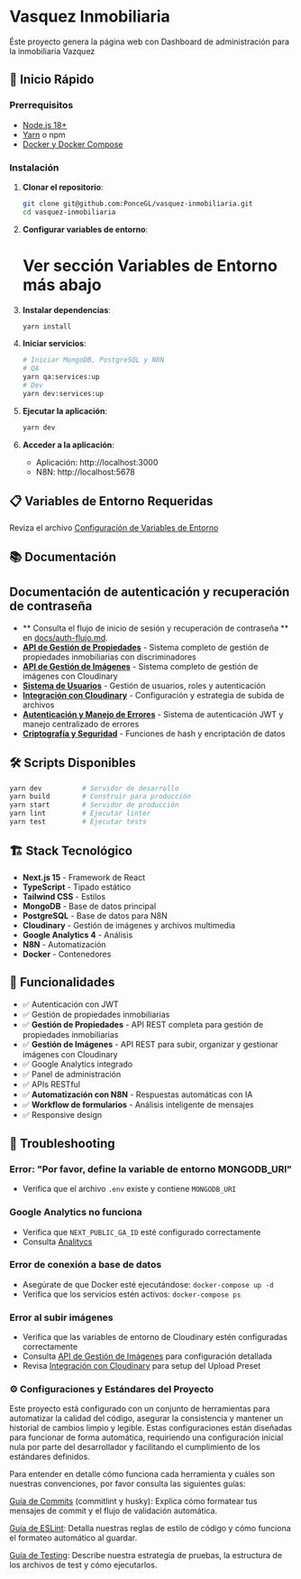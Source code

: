 # Vasquez Inmobiliaria

Éste proyecto genera la página web con Dashboard de administración para la inmobiliaria Vazquez

## 🚀 Inicio Rápido

### Prerrequisitos

- [Node.js 18+](https://nodejs.org/es/)
- [Yarn](https://classic.yarnpkg.com/lang/en/docs/install/#mac-stable) o npm
- [Docker y Docker Compose](https://www.docker.com/)

### Instalación

1. **Clonar el repositorio**:

   ```bash
   git clone git@github.com:PonceGL/vasquez-inmobiliaria.git
   cd vasquez-inmobiliaria
   ```

2. **Configurar variables de entorno**:

   # Ver sección **Variables de Entorno** más abajo

3. **Instalar dependencias**:

   ```bash
   yarn install
   ```

4. **Iniciar servicios**:

   ```bash
   # Iniciar MongoDB, PostgreSQL y N8N
   # QA 
   yarn qa:services:up
   # Dev
   yarn dev:services:up
   ```

5. **Ejecutar la aplicación**:

   ```bash
   yarn dev
   ```

6. **Acceder a la aplicación**:
   - Aplicación: http://localhost:3000
   - N8N: http://localhost:5678

## 📋 Variables de Entorno Requeridas

Reviza el archivo [Configuración de Variables de Entorno](/docs/git-crypt.md)

## 📚 Documentación

## Documentación de autenticación y recuperación de contraseña

- ** Consulta el flujo de inicio de sesión y recuperación de contraseña ** en [docs/auth-flujo.md](docs/auth-flujo.md).
- **[API de Gestión de Propiedades](/docs/api-flows/property-api.md)** - Sistema completo de gestión de propiedades inmobiliarias con discriminadores
- **[API de Gestión de Imágenes](/docs/api-flows/api-images.md)** - Sistema completo de gestión de imágenes con Cloudinary
- **[Sistema de Usuarios](/docs/api-flows/api-users.md)** - Gestión de usuarios, roles y autenticación
- **[Integración con Cloudinary](/docs/api-flows/cloudinary.md)** - Configuración y estrategia de subida de archivos
- **[Autenticación y Manejo de Errores](/docs/api-flows/api-images.md)** - Sistema de autenticación JWT y manejo centralizado de errores
- **[Criptografía y Seguridad](/docs/api-flows/encryption.md)** - Funciones de hash y encriptación de datos

## 🛠️ Scripts Disponibles

```bash
yarn dev          # Servidor de desarrollo
yarn build        # Construir para producción
yarn start        # Servidor de producción
yarn lint         # Ejecutar linter
yarn test         # Ejecutar tests
```

## 🏗️ Stack Tecnológico

- **Next.js 15** - Framework de React
- **TypeScript** - Tipado estático
- **Tailwind CSS** - Estilos
- **MongoDB** - Base de datos principal
- **PostgreSQL** - Base de datos para N8N
- **Cloudinary** - Gestión de imágenes y archivos multimedia
- **Google Analytics 4** - Análisis
- **N8N** - Automatización
- **Docker** - Contenedores

## 🔧 Funcionalidades

- ✅ Autenticación con JWT
- ✅ Gestión de propiedades inmobiliarias
- ✅ **Gestión de Propiedades** - API REST completa para gestión de propiedades inmobiliarias
- ✅ **Gestión de Imágenes** - API REST para subir, organizar y gestionar imágenes con Cloudinary
- ✅ Google Analytics integrado
- ✅ Panel de administración
- ✅ APIs RESTful
- ✅ **Automatización con N8N** - Respuestas automáticas con IA
- ✅ **Workflow de formularios** - Análisis inteligente de mensajes
- ✅ Responsive design

## 🐛 Troubleshooting

### Error: "Por favor, define la variable de entorno MONGODB_URI"

- Verifica que el archivo `.env` existe y contiene `MONGODB_URI`

### Google Analytics no funciona

- Verifica que `NEXT_PUBLIC_GA_ID` esté configurado correctamente
- Consulta [Analitycs](/docs/Analitycs.md)

### Error de conexión a base de datos

- Asegúrate de que Docker esté ejecutándose: `docker-compose up -d`
- Verifica que los servicios estén activos: `docker-compose ps`

### Error al subir imágenes

- Verifica que las variables de entorno de Cloudinary estén configuradas correctamente
- Consulta [API de Gestión de Imágenes](/docs/api-flows/api-images.md) para configuración detallada
- Revisa [Integración con Cloudinary](/docs/api-flows/cloudinary.md) para setup del Upload Preset

### ⚙️ Configuraciones y Estándares del Proyecto

Este proyecto está configurado con un conjunto de herramientas para automatizar la calidad del código, asegurar la consistencia y mantener un historial de cambios limpio y legible. Estas configuraciones están diseñadas para funcionar de forma automática, requiriendo una configuración inicial nula por parte del desarrollador y facilitando el cumplimiento de los estándares definidos.

Para entender en detalle cómo funciona cada herramienta y cuáles son nuestras convenciones, por favor consulta las siguientes guías:

[Guía de Commits](/docs/commits.md) (commitlint y husky): Explica cómo formatear tus mensajes de commit y el flujo de validación automática.

[Guía de ESLint](/docs/eslint.md): Detalla nuestras reglas de estilo de código y cómo funciona el formateo automático al guardar.

[Guía de Testing](/docs/testing.md): Describe nuestra estrategia de pruebas, la estructura de los archivos de test y cómo ejecutarlos.

